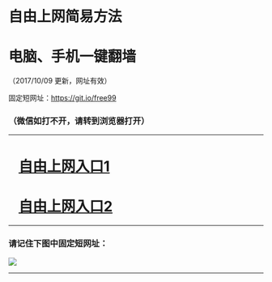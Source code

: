 ﻿# 自由上网简易方法

# 电脑、手机一键翻墙

（2017/10/09 更新，网址有效）

固定短网址：https://git.io/free99

### （微信如打不开，请转到浏览器打开）


***





# &nbsp;&nbsp; <a href="http://ft461513694.fwq-tz-1001.info/fwqtz01.html?t=10090012114 " target="_blank">自由上网入口1</a>
# &nbsp;&nbsp; <a href="http://ft1205914560.fwq-tz-1002.info/fwqtz02.html?t=10090017707 " target="_blank">自由上网入口2</a>
***

### 请记住下图中固定短网址：

<img src="https://s3-us-west-2.amazonaws.com/fwq-1001/yjfq-20170905okok.png" /> 


***

